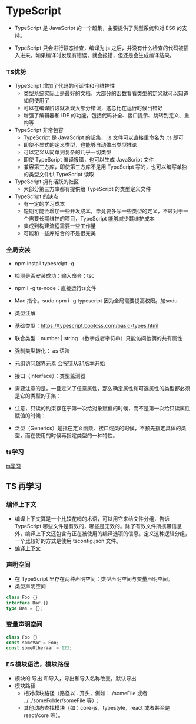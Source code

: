 # TypeScript
- TypeScript 是 JavaScript 的一个超集，主要提供了类型系统和对 ES6 的支持。

- TypeScript 只会进行静态检查，编译为 js 之后，并没有什么检查的代码被插入进来。如果编译时发现有错误，就会报错，但还是会生成编译结果。

### TS优势
 - TypeScript 增加了代码的可读性和可维护性
   - 类型系统实际上是最好的文档，大部分的函数看看类型的定义就可以知道如何使用了
   - 可以在编译阶段就发现大部分错误，这总比在运行时候出错好
   - 增强了编辑器和 IDE 的功能，包括代码补全、接口提示、跳转到定义、重构等
 - TypeScript 非常包容
   - TypeScript 是 JavaScript 的超集，.js 文件可以直接重命名为 .ts 即可
   - 即使不显式的定义类型，也能够自动做出类型推论
   - 可以定义从简单到复杂的几乎一切类型
   - 即使 TypeScript 编译报错，也可以生成 JavaScript 文件
   - 兼容第三方库，即使第三方库不是用 TypeScript 写的，也可以编写单独的类型文件供 TypeScript 读取
 - TypeScript 拥有活跃的社区
   - 大部分第三方库都有提供给 TypeScript 的类型定义文件
 - TypeScript 的缺点
   - 有一定的学习成本
   - 短期可能会增加一些开发成本，毕竟要多写一些类型的定义，不过对于一个需要长期维护的项目，TypeScript 能够减少其维护成本
   - 集成到构建流程需要一些工作量
   - 可能和一些库结合的不是很完美

### 全局安装
- npm install typesrcipt -g
- 检测是否安装成功：输入命令：tsc
- npm i -g ts-node：直接运行ts文件
- Mac 指令。sudo npm i -g typescript 因为全局需要提高权限。加sodu
- 类型注解
- 基础类型：https://typescript.bootcss.com/basic-types.html

- 联合类型：number | string （数字或者字符串）只能访问他俩的共有属性

- 强制类型转化： as 语法

- 元组访问越界元素 会报错从3.1版本开始

- 接口（interface）：类型监测器

- 需要注意的是，一旦定义了任意属性，那么确定属性和可选属性的类型都必须是它的类型的子集：

- 注意，只读的约束存在于第一次给对象赋值的时候，而不是第一次给只读属性赋值的时候：

- 泛型（Generics）是指在定义函数、接口或类的时候，不预先指定具体的类型，而在使用的时候再指定类型的一种特性。



### ts学习
[ts学习](./ts-leran.ts)


## TS 再学习

### 编译上下文
- 编译上下文算是一个比较花哨的术语，可以用它来给文件分组，告诉 TypeScript 哪些文件是有效的，哪些是无效的。除了有效文件所携带信息外，编译上下文还包含有正在被使用的编译选项的信息。定义这种逻辑分组，一个比较好的方式是使用 tsconfig.json 文件。
- [编译上下文](./tsconfig.json)

### 声明空间
- 在 TypeScript 里存在两种声明空间：类型声明空间与变量声明空间。
- 类型声明空间
```ts
class Foo {}
interface Bar {}
type Bas = {};
```
### 变量声明空间
```js
class Foo {}
const someVar = Foo;
const someOtherVar = 123;
```

### ES 模块语法，模块路径
- 模块的 导出 和导入，导出和导入名称改变，默认导出
- 模块路径
  - 相对模块路径（路径以 . 开头，例如：./someFile 或者 ../../someFolder/someFile 等）；
  - 其他动态查找模块（如：core-js，typestyle，react 或者甚至是 react/core 等）。
